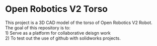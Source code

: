 # Open Robotics V2 Torso
This project is a 3D CAD model of the torso of Open Robotics V2 Robot. 
  <br>The goal of this repository is to:
  <br>1) Serve as a platform for collaborative deisgn work 
  <br>2) To test out the use of github with solidworks projects. 

